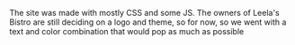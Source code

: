 The site was made with mostly CSS and some JS. The owners of Leela's Bistro are still deciding on a logo and theme, so for now, so we went with a text and color combination that would pop as much as possible 
